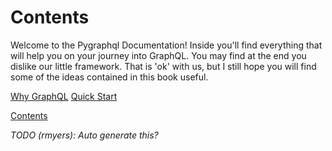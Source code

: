 # Contents

Welcome to the Pygraphql Documentation! Inside you'll find everything that
will help you on your journey into GraphQL. You may find at the end you dislike
our little framework. That is 'ok' with us, but I still hope you will find
some of the ideas contained in this book useful.

[Why GraphQL](chapterone.md)
[Quick Start](chaptertwo.md)


[Contents](README.md)

_TODO (rmyers): Auto generate this?_
